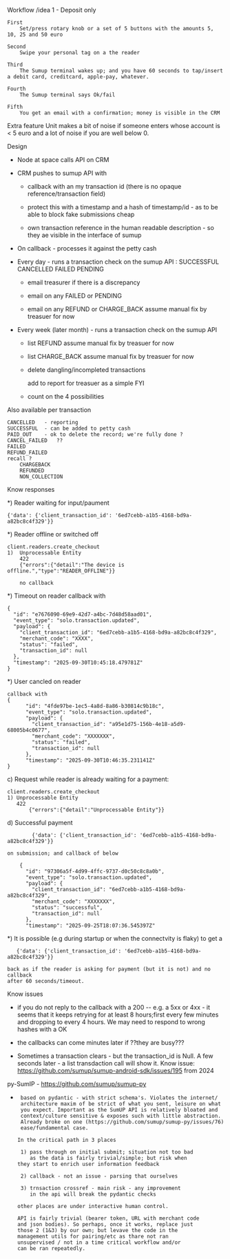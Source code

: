 Workflow /idea 1	 - Deposit only

	First
		Set/press rotary knob or a set of 5 buttons with the amounts 5, 10, 25 and 50 euro

	Second
		Swipe your personal tag on a the reader

	Third
		The Sumup terminal wakes up; and you have 60 seconds to tap/insert a debit card, creditcard, apple-pay, whatever.

	Fourth
		The Sumup terminal says Ok/fail

	Fifth
		You get an email with a confirmation; money is visible in the CRM

Extra feature
	Unit makes a bit of noise if someone enters whose account is < 5 euro and a lot of noise if you are well below 0.

Design

-	Node at space calls API on CRM

-	CRM pushes to sumup API with

	-	callback with an my transaction id  (there is no opaque reference/transaction field)

	-	protect this with a timestamp and a hash of timestamp/id - as to be able to block fake submissions cheap

	-	own transaction reference in the human readable description - so they ae visible in the interface of sumup

-	On callback - processes it against the petty cash

-	Every day - runs a transaction check on the sumup API
		: SUCCESSFUL CANCELLED FAILED PENDING

	-	email treasurer if there is a discrepancy

	-	email on any FAILED or PENDING

	-	email on any REFUND or CHARGE_BACK
			assume manual fix by treasuer for now

-	Every week (later month) - runs a transaction check on the sumup API

	-	list REFUND
			assume manual fix by treasuer for now

	-	list CHARGE_BACK
			assume manual fix by treasuer for now

	-	delete dangling/incompleted transactions

		add to report for treasuer as a simple FYI

	-	count  on the 4 possibilities

Also available per transaction

	CANCELLED 	- reporting
	SUCCESSFUL 	- can be added to petty cash
	PAID_OUT 	- ok to delete the record; we're fully done ?
	CANCEL_FAILED 	??
	FAILED
	REFUND_FAILED
	recall ?
		CHARGEBACK
		REFUNDED
		NON_COLLECTION


Know responses

*) Reader waiting for input/paument

	{'data': {'client_transaction_id': '6ed7cebb-a1b5-4168-bd9a-a82bc8c4f329'}}

*) Reader offline or switched off

	client.readers.create_checkout
	1)	Unprocessable Entity
		422
		{"errors":{"detail":"The device is offline.","type":"READER_OFFLINE"}}

        no callback

*) Timeout on reader
	callback with

	{
	  "id": "e7676090-69e9-42d7-a4bc-7d48d58aad01",
	  "event_type": "solo.transaction.updated",
	  "payload": {
	    "client_transaction_id": "6ed7cebb-a1b5-4168-bd9a-a82bc8c4f329",
	    "merchant_code": "XXXX",
	    "status": "failed",
	    "transaction_id": null
	  },
	  "timestamp": "2025-09-30T10:45:18.479781Z"
	}

*) User cancled on reader

	callback with
	{
		  "id": "4fde97be-1ec5-4a8d-8a86-b30814c9b18c",
		  "event_type": "solo.transaction.updated",
		  "payload": {
		    "client_transaction_id": "a95e1d75-156b-4e18-a5d9-68005b4c0677",
		    "merchant_code": "XXXXXXX",
		    "status": "failed",
		    "transaction_id": null
		  },
		  "timestamp": "2025-09-30T10:46:35.231141Z"
	}

c) Request while reader is already waiting for a payment:

	client.readers.create_checkout
	1) Unprocessable Entity
	   422
           {"errors":{"detail":"Unprocessable Entity"}}

d) Successful payment

	        {'data': {'client_transaction_id': '6ed7cebb-a1b5-4168-bd9a-a82bc8c4f329'}}

	on submission; and callback of below

        {
          "id": "97306a5f-4d99-4ffc-9737-d0c50c8c8a0b",
          "event_type": "solo.transaction.updated",
          "payload": {
            "client_transaction_id": "6ed7cebb-a1b5-4168-bd9a-a82bc8c4f329",
            "merchant_code": "XXXXXXX",
            "status": "successful",
            "transaction_id": null
          },
          "timestamp": "2025-09-25T18:07:36.545397Z"

*) It is possible (e.g during startup or when the connectvity is flaky) to get a

	   {'data': {'client_transaction_id': '6ed7cebb-a1b5-4168-bd9a-a82bc8c4f329'}}

	back as if the reader is asking for payment (but it is not) and no callback
	after 60 seconds/timeout.

Know issues

-	if you do not reply to the callback with a 200 -- e.g. a 5xx or 4xx - it seems
	that it keeps retrying for at least 8 hours;first every few minutes and dropping
        to every 4 hours. We may need to respond to wrong hashes with a OK

-	the callbacks can come minutes later if ??they are busy???

-	Sometimes a transaction clears - but the transaction_id is Null.
	A few seconds later - a list transdaction call will show it.
	Know issue: https://github.com/sumup/sumup-android-sdk/issues/195
	from 2024

py-SumIP - https://github.com/sumup/sumup-py

-      based on pydantic - with strict schema's. Violates the internet/
       architecture maxim of be strict of what you sent, leisure on what
       you expect. Important as the SumUP API is relatively bloated and
       context/culture sensitive & exposes such with little abstraction.
       Already broke on one (https://github.com/sumup/sumup-py/issues/76)
       ease/fundamental case.

      In the critical path in 3 places

       1) pass through on initial submit; situation not too bad
          as the data is fairly trivial/simple; but risk when
	  they start to enrich user information feedback

       2) callback - not an issue - parsing that ourselves

       3) trnsaction crossref - main risk - any improvement
          in the api will break the pydantic checks

      other places are under interactive human control.

      API is fairly trivial (bearer token, URL with merchant code
      and json bodies). So perhaps, once it works, replace just
      those 2 (1&3) by our own; but levave the code in the
      management utils for pairing/etc as thare not ran
      unsupervised / not in a time critical workflow and/or
      can be ran repeatedly.

